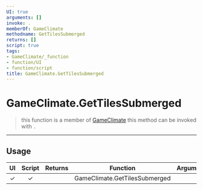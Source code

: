 ```yaml
---
UI: true
arguments: []
invoke: .
memberOf: GameClimate
methodname: GetTilesSubmerged
returns: []
script: true
tags:
- GameClimate/_function
- function/UI
- function/script
title: GameClimate.GetTilesSubmerged
---
```

# GameClimate.GetTilesSubmerged
> this function is a member of [GameClimate](civ-6/lua/GameClimate.md)
> this method can be invoked with `.`
-----
## Usage
|  UI | Script | Returns | Function | Arguments |
|:---:|:------:|-------:|:--------:|:---------|
|✓|✓||GameClimate.GetTilesSubmerged||
